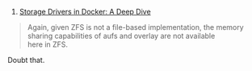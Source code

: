  1. [Storage Drivers in Docker: A Deep Dive](https://integratedcode.us/2016/08/30/storage-drivers-in-docker-a-deep-dive/)
 
 > Again, given ZFS is not a file-based implementation, the memory sharing capabilities of aufs and overlay are not available   
 > here in ZFS.
 
 Doubt that.
